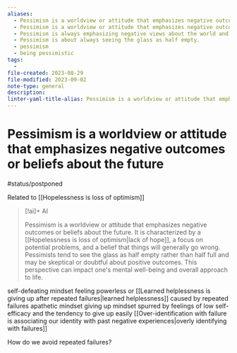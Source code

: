 ```yaml
---
aliases:
  - Pessimism is a worldview or attitude that emphasizes negative outcomes or beliefs about the future
  - Pessimism is a worldview or attitude that emphasizes negative outcomes or beliefs about the future.
  - Pessimism is always emphasizing negative views about the world and possible outcomes.
  - Pessimism is about always seeing the glass as half empty.
  - pessimism
  - being pessimistic
tags:
  - 
file-created: 2023-08-29
file-modified: 2023-09-02
note-type: general
description: 
linter-yaml-title-alias: Pessimism is a worldview or attitude that emphasizes negative outcomes or beliefs about the future
---
```


# Pessimism is a worldview or attitude that emphasizes negative outcomes or beliefs about the future

#status/postponed

Related to [[Hopelessness is loss of optimism]]

> [!ai]+ AI
>
> Pessimism is a worldview or attitude that emphasizes negative outcomes or beliefs about the future. It is characterized by a [[Hopelessness is loss of optimism|lack of hope]], a focus on potential problems, and a belief that things will generally go wrong. Pessimists tend to see the glass as half empty rather than half full and may be skeptical or doubtful about positive outcomes. This perspective can impact one's mental well-being and overall approach to life.

self-defeating mindset
feeling powerless or [[Learned helplessness is giving up after repeated failures|learned helplessness]]
caused by repeated failures
apathetic mindset
giving up mindset
spurred by feelings of low self-efficacy and the tendency to give up easily
[[Over-identification with failure is associating our identity with past negative experiences|overly identifying with failures]]

How do we avoid repeated failures?
